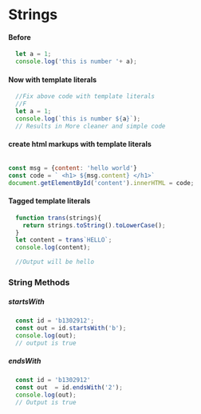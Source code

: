 # Strings

#### Before

```javascript
  let a = 1;
  console.log('this is number '+ a);
```

#### Now with template literals

```javascript
  //Fix above code with template literals
  //F
  let a = 1;
  console.log(`this is number ${a}`);
  // Results in More cleaner and simple code

```


#### create html markups with template literals



```javascript

const msg = {content: 'hello world'}
const code = ` <h1> ${msg.content} </h1>`
document.getElementById('content').innerHTML = code;

```


#### Tagged template literals
```javascript
  function trans(strings){
    return strings.toString().toLowerCase();
  }
  let content = trans`HELLO`;
  console.log(content);

  //Output will be hello

```


### String Methods

##### startsWith

```javascript
  const id = 'b1302912';
  const out = id.startsWith('b');
  console.log(out);
  // output is true

```

##### endsWith

```javascript
  const id = 'b1302912'
  const out  = id.endsWith('2');
  console.log(out);
  // Output is true

```
